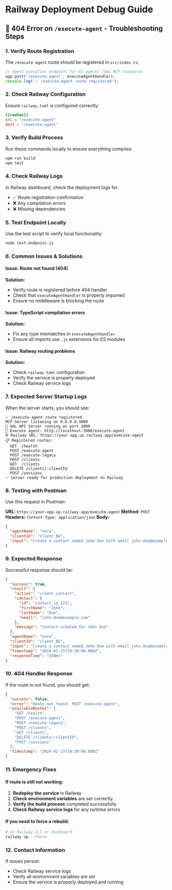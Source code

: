 # Railway Deployment Debug Guide

## 🚨 404 Error on `/execute-agent` - Troubleshooting Steps

### 1. **Verify Route Registration**
The `/execute-agent` route should be registered in `src/index.ts`:

```typescript
// Agent execution endpoint for AI agents (GHL MCP standard)
app.post('/execute-agent', executeAgentHandler);
console.log('✅ /execute-agent route registered');
```

### 2. **Check Railway Configuration**
Ensure `railway.toml` is configured correctly:

```toml
[[routes]]
src = "/execute-agent"
dest = "/execute-agent"
```

### 3. **Verify Build Process**
Run these commands locally to ensure everything compiles:

```bash
npm run build
npm test
```

### 4. **Check Railway Logs**
In Railway dashboard, check the deployment logs for:
- ✅ Route registration confirmation
- ❌ Any compilation errors
- ❌ Missing dependencies

### 5. **Test Endpoint Locally**
Use the test script to verify local functionality:

```bash
node test-endpoint.js
```

### 6. **Common Issues & Solutions**

#### Issue: Route not found (404)
**Solution:** 
- Verify route is registered before 404 handler
- Check that `executeAgentHandler` is properly imported
- Ensure no middleware is blocking the route

#### Issue: TypeScript compilation errors
**Solution:**
- Fix any type mismatches in `executeAgentHandler`
- Ensure all imports use `.js` extensions for ES modules

#### Issue: Railway routing problems
**Solution:**
- Check `railway.toml` configuration
- Verify the service is properly deployed
- Check Railway service logs

### 7. **Expected Server Startup Logs**
When the server starts, you should see:

```
✅ /execute-agent route registered
MCP Server listening on 0.0.0.0:3000
🚀 GHL API Server running on port 3000
🎯 Execute agent: http://localhost:3000/execute-agent
🌐 Railway URL: https://your-app.up.railway.app/execute-agent
📋 Registered routes:
  GET  /health
  POST /execute-agent
  POST /execute-legacy
  POST /clients
  GET  /clients
  DELETE /clients/:clientId
  POST /sessions
✅ Server ready for production deployment on Railway
```

### 8. **Testing with Postman**
Use this request in Postman:

**URL:** `https://your-app.up.railway.app/execute-agent`
**Method:** `POST`
**Headers:** `Content-Type: application/json`
**Body:**
```json
{
  "agentName": "nora",
  "clientId": "client_BG",
  "input": "Create a contact named John Doe with email john.doe@example.com"
}
```

### 9. **Expected Response**
Successful response should be:
```json
{
  "success": true,
  "result": {
    "action": "create_contact",
    "contact": {
      "id": "contact_id_123",
      "firstName": "John",
      "lastName": "Doe",
      "email": "john.doe@example.com"
    },
    "message": "Contact created for John Doe"
  },
  "agentName": "nora",
  "clientId": "client_BG",
  "input": "Create a contact named John Doe with email john.doe@example.com",
  "timestamp": "2024-01-15T10:30:00.000Z",
  "responseTime": "150ms"
}
```

### 10. **404 Handler Response**
If the route is not found, you should get:
```json
{
  "success": false,
  "error": "Route not found: POST /execute-agent",
  "availableRoutes": [
    "GET /health",
    "POST /execute-agent",
    "POST /execute-legacy",
    "POST /clients",
    "GET /clients",
    "DELETE /clients/:clientId",
    "POST /sessions"
  ],
  "timestamp": "2024-01-15T10:30:00.000Z"
}
```

### 11. **Emergency Fixes**

#### If route is still not working:
1. **Redeploy the service** in Railway
2. **Check environment variables** are set correctly
3. **Verify the build process** completed successfully
4. **Check Railway service logs** for any runtime errors

#### If you need to force a rebuild:
```bash
# In Railway CLI or dashboard
railway up --force
```

### 12. **Contact Information**
If issues persist:
- Check Railway service logs
- Verify all environment variables are set
- Ensure the service is properly deployed and running

